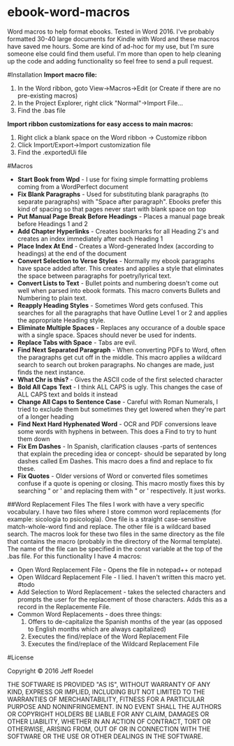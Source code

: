# ebook-word-macros
Word macros to help format ebooks. Tested in Word 2016. I've probably formatted 30-40 large documents for Kindle with Word and these macros have saved me hours. Some are kind of ad-hoc for my use, but I'm sure someone else could find them useful. I'm more than open to help cleaning up the code and adding functionality so feel free to send a pull request. 

#Installation
**Import macro file:**

1. In the Word ribbon, goto View->Macros->Edit (or Create if there are no pre-existing macros)
2. In the Project Explorer, right click "Normal"->Import File...
3. Find the .bas file

**Import ribbon customizations for easy access to main macros:**

1. Right click a blank space on the Word ribbon -> Customize ribbon
2. Click Import/Export->Import customization file
3. Find the .exportedUi file

#Macros
* **Start Book from Wpd** - I use for fixing simple formatting problems coming from a WordPerfect document
* **Fix Blank Paragraphs** - Used for substituting blank paragraphs (to separate paragraphs) with "Space after paragraph". Ebooks prefer this kind of spacing so that pages never start with blank space on top
* **Put Manual Page Break Before Headings** - Places a manual page break before Headings 1 and 2
* **Add Chapter Hyperlinks** - Creates bookmarks for all Heading 2's and creates an index immediately after each Heading 1
* **Place Index At End** - Creates a Word-generated Index (according to headings) at the end of the document
* **Convert Selection to Verse Styles** - Normally my ebook paragraphs have space added after. This creates and applies a style that eliminates the space between paragraphs for poetry/lyrical text.
* **Convert Lists to Text** - Bullet points and numbering doesn't come out well when parsed into ebook formats. This macro converts Bullets and Numbering to plain text.
* **Reapply Heading Styles** - Sometimes Word gets confused. This searches for all the paragraphs that have Outline Level 1 or 2 and applies the appropriate Heading style.
* **Eliminate Multiple Spaces** - Replaces any occurance of a double space with a single space. Spaces should never be used for indents.
* **Replace Tabs with Space** - Tabs are evil.
* **Find Next Separated Paragraph** - When converting PDFs to Word, often the paragraphs get cut off in the middle. This macro applies a wildcard search to search out broken paragraphs. No changes are made, just finds the next instance.
* **What Chr is this?** - Gives the ASCII code of the first selected character
* **Bold All Caps Text** - I think ALL CAPS is ugly. This changes the case of ALL CAPS text and bolds it instead
* **Change All Caps to Sentence Case** - Careful with Roman Numerals, I tried to exclude them but sometimes they get lowered when they're part of a longer heading
* **Find Next Hard Hyphenated Word** - OCR and PDF conversions leave some words with hyphens in between. This does a Find to try to hunt them down
* **Fix Em Dashes** - In Spanish, clarification clauses -parts of sentences that explain the preceding idea or concept- should be separated by long dashes called Em Dashes. This macro does a find and replace to fix these.
* **Fix Quotes** - Older versions of Word or converted files sometimes confuse if a quote is opening or closing. This macro mostly fixes this by searching " or ' and replacing them with " or ' respectively. It just works.

##Word Replacement Files
The files I work with have a very specific vocabulary. I have two files where I store common word replacements (for example: sicologia to psicología). One file is a straight case-sensitive match-whole-word find and replace. The other file is a wildcard based search. The macros look for these two files in the same directory as the file that contains the macro (probably in the directory of the Normal template). The name of the file can be specified in the const variable at the top of the .bas file. For this functionality I have 4 macros:
* Open Word Replacement File - Opens the file in notepad++ or notepad
* Open Wildcard Replacement File - I lied. I haven't written this macro yet. #todo
* Add Selection to Word Replacement - takes the selected characters and prompts the user for the replacement of those characters. Adds this as a record in the Replacemente File.
* Common Word Replacements - does three things:
  1. Offers to de-capitalize the Spanish months of the year (as opposed to English months which are always capitalized)
  2. Executes the find/replace of the Word Replacement File
  3. Executes the find/replace of the Wildcard Replacement File

#License

Copyright © 2016 Jeff Roedel

THE SOFTWARE IS PROVIDED "AS IS", WITHOUT WARRANTY OF ANY KIND, EXPRESS OR IMPLIED, INCLUDING BUT NOT LIMITED TO THE WARRANTIES OF MERCHANTABILITY, FITNESS FOR A PARTICULAR PURPOSE AND NONINFRINGEMENT. IN NO EVENT SHALL THE AUTHORS OR COPYRIGHT HOLDERS BE LIABLE FOR ANY CLAIM, DAMAGES OR OTHER LIABILITY, WHETHER IN AN ACTION OF CONTRACT, TORT OR OTHERWISE, ARISING FROM, OUT OF OR IN CONNECTION WITH THE SOFTWARE OR THE USE OR OTHER DEALINGS IN THE SOFTWARE.
